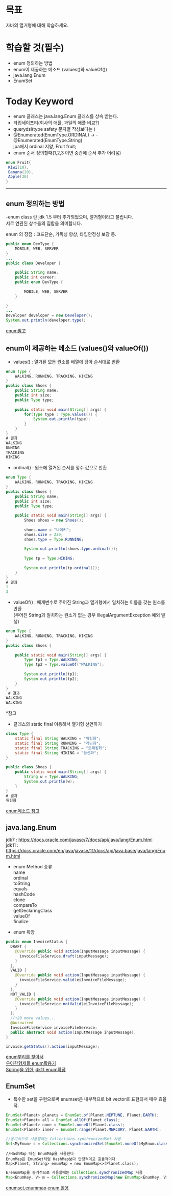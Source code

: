 # 목표  
자바의 열거형에 대해 학습하세요.  

# 학습할 것(필수)  
- enum 정의하는 방법  
- enum이 제공하는 메소드 (values()와 valueOf())  
- java.lang.Enum  
- EnumSet  

# Today Keyword  
- enum 클래스는 java.lang.Enum 클래스를 상속 받는다.  
- 타입세이프티(회사의 애플, 과일의 애플 비교?)  
- querydsl(type safety 문자열 작성보다는 )    
- @Enumerated(EnumType.ORDINAL)  -> - @Enumerated(EnumType.String)   
  jpa에서 ordinal 지양, Fruit fruit;  
- enum 순서 정의할때(1,2,3 이면 중간에 순서 추가 어려움)
```java
enum Fruit{
 Kiwi(10),
 Banana(20),
 Apple(30)
}
```

- - -


## enum 정의하는 방법  

-enum class 란
jdk 1.5 부터 추가되었으며, 열거형이라고 불립니다.  
서로 연관된 상수들의 집합을 의미합니다.  

enum 의 장점
: 코드단순, 가독성 향상, 타입안정성 보장 등.

```java
public enum DevType {
    MOBILE, WEB, SERVER
}
...
public class Developer {
     
    public String name;
    public int career;
    public enum DevType {
 
        MOBILE, WEB, SERVER
    }
 
}
...
Developer developer = new Developer();
System.out.println(developer.type);
```

[enum참고](https://limkydev.tistory.com/50)  


## enum이 제공하는 메소드 (values()와 valueOf())  

- values() : 열거된 모든 원소를 배열에 담아 순서대로 반환  
```java
enum Type {
    WALKING, RUNNING, TRACKING, HIKING
}
public class Shoes {
    public String name;
    public int size;
    public Type type;
     
    public static void main(String[] args) {
        for(Type type : Type.values()) {
            System.out.println(type);
        }
    }
}
# 결과
WALKING
UNNING
TRACKING
HIKING
```

- ordinal() : 원소에 열거된 순서를 정수 값으로 반환  
```java
enum Type {
    WALKING, RUNNING, TRACKING, HIKING
}
public class Shoes {
    public String name;
    public int size;
    public Type type;
     
    public static void main(String[] args) {
        Shoes shoes = new Shoes();
         
        shoes.name = "나이키";
        shoes.size = 230;
        shoes.type = Type.RUNNING;
         
        System.out.println(shoes.type.ordinal());
         
        Type tp = Type.HIKING;
         
        System.out.println(tp.ordinal());
    }
}
# 결과
1
3
```

- valueOf() : 매개변수로 주어진 String과 열거형에서 일치하는 이름을 갖는 원소를 반환  
(주어진 String과 일치하는 원소가 없는 경우 IllegalArgumentException 예외 발생)  
```java
enum Type {
    WALKING, RUNNING, TRACKING, HIKING
}
public class Shoes {
     
    public static void main(String[] args) {
        Type tp1 = Type.WALKING;
        Type tp2 = Type.valueOf("WALKING");
         
        System.out.println(tp1);
        System.out.println(tp2);
    }
}
 # 결과
WALKING
WALKING
```

*참고
- 클래스의 static final 이용해서 열거형 선언하기  
```java
class Type {
    static final String WALKING = "워킹화";
    static final String RUNNING = "러닝화";
    static final String TRACKING = "트래킹화";
    static final String HIKING = "등산화";
}
 
public class Shoes {
    public static void main(String[] args) {
        String w = Type.WALKING;
        System.out.println(w);
    }
}
# 결과
워킹화
```

[enum메소드 참고](https://www.opentutorials.org/module/1226/8025)  

## java.lang.Enum  

jdk7 : https://docs.oracle.com/javase/7/docs/api/java/lang/Enum.html  
jdk11 : https://docs.oracle.com/en/java/javase/11/docs/api/java.base/java/lang/Enum.html

- enum Method 종류  
name  
ordinal  
toString  
equals  
hashCode  
clone  
compareTo   
getDeclaringClass     
valueOf  
finalize   

- enum 확장  
```java
public enum InvoiceStatus {
  DRAFT {
    @Override public void action(InputMessage inputMessage) {
      invoiceFileService.draft(inputMessage);
    }
  },
  VALID {
    @Override public void action(InputMessage inputMessage) {
      invoiceFileService.valid(eiInvoiceFileMessage);
    }
  },
  NOT_VALID {
    @Override public void action(InputMessage inputMessage) {
      invoiceFileService.notValid(eiInvoiceFileMessage);
    }
  };
  //+20 more values...
  @Autowired
  InvoiceFileService invoiceFileService;
  public abstract void action(InputMessage inputMessage);
}
```
```java
invoice.getStatus().action(inputMessage);
```

[enum뿌리를 찾아서](https://www.nextree.co.kr/p11686/)    
[우아한형제들 enum활용기](https://woowabros.github.io/tools/2017/07/10/java-enum-uses.html)  
[Spring을 위한 jdk11 enum확장](https://www.python2.net/questions-208712.htm)  

## EnumSet 
- 특수한 set을 구현으로써 enumset은 내부적으로 bit vector로 표현되서 매우 효율적.  
```java
EnumSet<Planet> planets = EnumSet.of(Planet.NEPTUNE, Planet.EARTH);
EnumSet<Planet> all = EnumSet.allOf(Planet.class);
EnumSet<Planet> none = EnumSet.noneOf(Planet.class);
EnumSet<Planet> inner = EnumSet.range(Planet.MERCURY, Planet.EARTH);
```
```java
//동기식으로 사용할때는 Collections.synchronizedSet 사용
Set<MyEnum> s = Collections.synchronizedSet(EnumSet.noneOf(MyEnum.class));
```
```
//HashMap 대신 EnumMap을 사용한다
EnumMap은 EnumSet처럼 HashMap보다 안정적이고 효율적이다
Map<Planet, String> enumMap = new EnumMap<>(Planet.class);
```
```java
E/enumMap을 동기적으로 사용할때는 Collections.synchronizedMap 사용
Map<EnumKey, V> m = Collections.synchronizedMap(new EnumMap<EnumKey, V>(...));
```

[enumset,enummap](https://johngrib.github.io/wiki/java-enum/)
[enum 활용](https://www.baeldung.com/a-guide-to-java-enums)
